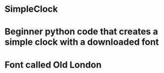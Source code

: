 # SimpleClock
# Beginner python code that creates a simple clock with a downloaded font
# Font called Old London

